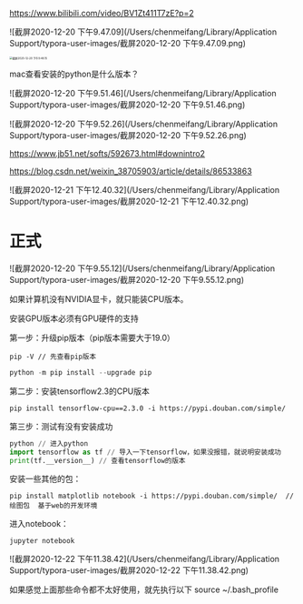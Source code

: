 https://www.bilibili.com/video/BV1Zt411T7zE?p=2

![截屏2020-12-20 下午9.47.09](/Users/chenmeifang/Library/Application Support/typora-user-images/截屏2020-12-20 下午9.47.09.png)

<img src="/Users/chenmeifang/Library/Application Support/typora-user-images/截屏2020-12-20 下午9.48.15.png" alt="截屏2020-12-20 下午9.48.15" style="zoom:33%;" />



mac查看安装的python是什么版本？



![截屏2020-12-20 下午9.51.46](/Users/chenmeifang/Library/Application Support/typora-user-images/截屏2020-12-20 下午9.51.46.png)



![截屏2020-12-20 下午9.52.26](/Users/chenmeifang/Library/Application Support/typora-user-images/截屏2020-12-20 下午9.52.26.png)

https://www.jb51.net/softs/592673.html#downintro2

https://blog.csdn.net/weixin_38705903/article/details/86533863

![截屏2020-12-21 下午12.40.32](/Users/chenmeifang/Library/Application Support/typora-user-images/截屏2020-12-21 下午12.40.32.png)

# 正式



![截屏2020-12-20 下午9.55.12](/Users/chenmeifang/Library/Application Support/typora-user-images/截屏2020-12-20 下午9.55.12.png)

如果计算机没有NVIDIA显卡，就只能装CPU版本。

安装GPU版本必须有GPU硬件的支持

第一步：升级pip版本（pip版本需要大于19.0）

```
pip -V // 先查看pip版本
```

```javascript
python -m pip install --upgrade pip
```

第二步：安装tensorflow2.3的CPU版本

```
pip install tensorflow-cpu==2.3.0 -i https://pypi.douban.com/simple/
```

第三步：测试有没有安装成功

```python
python // 进入python
import tensorflow as tf // 导入一下tensorflow，如果没报错，就说明安装成功
print(tf.__version__) // 查看tensorflow的版本
```

安装一些其他的包：

```
pip install matplotlib notebook -i https://pypi.douban.com/simple/  // 绘图包  基于web的开发环境
```

进入notebook：

```
jupyter notebook
```

![截屏2020-12-22 下午11.38.42](/Users/chenmeifang/Library/Application Support/typora-user-images/截屏2020-12-22 下午11.38.42.png)

如果感觉上面那些命令都不太好使用，就先执行以下 source ~/.bash_profile
